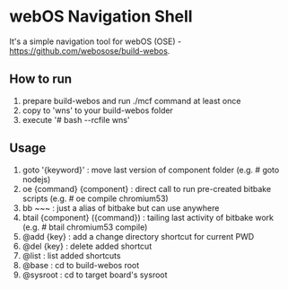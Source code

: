 webOS Navigation Shell
======================

It's a simple navigation tool for webOS (OSE) - <https://github.com/webosose/build-webos>.

## How to run
1. prepare build-webos and run ./mcf command at least once
2. copy to 'wns' to your build-webos folder
3. execute '# bash --rcfile wns'

## Usage
1. goto '{keyword}' : move last version of component folder (e.g. # goto nodejs)
2. oe {command} {component} : direct call to run pre-created bitbake scripts (e.g. # oe compile chromium53)
3. bb ~~~ : just a alias of bitbake but can use anywhere
4. btail {component} ({command}) : tailing last activity of bitbake work (e.g. # btail chromium53 compile)
5. @add {key} : add a change directory shortcut for current PWD
6. @del {key} : delete added shortcut
7. @list : list added shortcuts
8. @base : cd to build-webos root
9. @sysroot : cd to target board's sysroot
